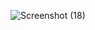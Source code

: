 ![Screenshot (18)](https://user-images.githubusercontent.com/114296841/205098602-da86b422-afbd-4629-9674-61cf6e825bee.png)
